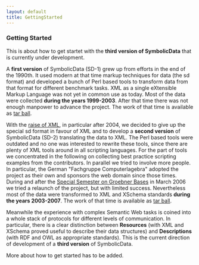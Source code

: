 ```yaml
---
layout: default
title: GettingStarted
---
```


### Getting Started

This is about how to get startet with the **third version of SymbolicData** that is currently under development.

  
A **first version** of SymbolicData (SD-1) grew up from efforts in the end of the 1990th. It used modern at that time markup techniques for data (the sd format) and developed a bunch of Perl based tools to transform data from that format for different benchmark tasks. XML as a single eXtensible Markup Language was not yet in common use as today. Most of the data were collected **during the years 1999-2003**. After that time there was not enough manpower to advance the project. The work of that time is available as [tar ball](http://symbolicdata.org/SD-1.tgz).

  
With the [raise of XML](http://en.wikipedia.org/wiki/XML), in particular after 2004, we decided to give up the special sd format in favour of XML and to develop a **second version** of SymbolicData (SD-2) translating the data to XML. The Perl based tools were outdated and no one was interested to rewrite these tools, since there are plenty of XML tools around in all scripting languages. For the part of tools we concentrated in the following on collecting best practice scripting examples from the contributors. In parallel we tried to involve more people. In particular, the German "Fachgruppe Computerlagebra" adopted the project as their own and sponsors the web domain since those times. During and after the [Special Semester on Groebner Bases](http://www.ricam.oeaw.ac.at/specsem/srs/groeb/index.htm) in March 2006 we tried a relaunch of the project, but with limited success. Nevertheless most of the data were transformed to XML and XSchema standards **during the years 2003-2007**. The work of that time is available as [tar ball](http://symbolicdata.org/SD-2.tgz).

  
Meanwhile the experience with complex Semantic Web tasks is coined into a whole stack of protocols for different levels of communication. In particular, there is a clear distinction between **Resources** (with XML and XSchema proved useful to describe their data structures) and **Descriptions** (with RDF and OWL as appropriate standards). This is the current direction of development of a **third version** of SymbolicData.

More about how to get started has to be added.
